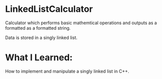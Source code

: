 # LinkedListCalculator
Calculator which performs basic mathemtical operations and outputs as a formatted as a formatted string. 

Data is stored in a singly linked list.

# What I Learned:

How to implement and manipulate a singly linked list in C++.
